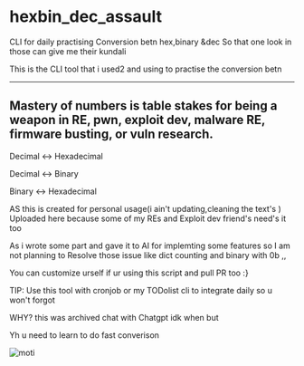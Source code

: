 # hexbin_dec_assault
CLI for daily practising Conversion betn hex,binary &amp;dec So that one look in those can give me their kundali 

This is the CLI tool that i used2 and using to practise the conversion betn 

---
Mastery of numbers is table stakes for being a weapon in RE, pwn, exploit dev, malware RE, firmware busting, or vuln research.
---

Decimal ↔ Hexadecimal

Decimal ↔ Binary

Binary ↔ Hexadecimal

AS this is created for personal usage(i ain't updating,cleaning the text's ) Uploaded here because some of my REs and Exploit dev friend's need's it too

As i wrote some part and gave it to AI for implemting some features so I am not planning to Resolve those issue like dict counting and binary with 0b ,,

You can customize urself if ur using this script and pull PR too :}


TIP: Use this tool with cronjob or my TODolist cli to integrate daily so u won't forgot 


WHY? this was archived chat with Chatgpt idk when but 


Yh u need to learn to do fast converison

![moti](https://github.com/user-attachments/assets/33969d70-ab0f-4fa1-9eed-f4ca956fa231)


